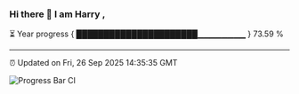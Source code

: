 ### Hi there 👋 I am Harry , 

⏳ Year progress { ██████████████████████▁▁▁▁▁▁▁▁ } 73.59 %

---

⏰ Updated on Fri, 26 Sep 2025 14:35:35 GMT

![Progress Bar CI](https://github.com/duykhang68/duykhang68/workflows/Progress%20Bar%20CI/badge.svg)
